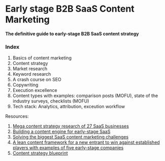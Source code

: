 # Early stage B2B SaaS Content Marketing
**The definitive guide to early-stage B2B SaaS content strategy**

### Index
1. Basics of content marketing
2. Content strategy
3. Market research
4. Keyword research
5. A crash course on SEO
6. Copywriting
7. Execution excellence
8. Content types with examples: comparison posts (MOFU), state of the industry surveys, checklists (MOFU)
9. Tech stack: Analytics, attribution, exceution workflow


Resources:
1. [Mega content strategy research of 27 SaaS businesses](https://www.thoughtlytics.com/newsletter/saas-content-strategy)
2. [Building a content engine for early-stage SaaS](https://www.thoughtlytics.com/newsletter/building-a-content-engine-for-early-stage-saas)
3. [Solving the biggest SaaS content marketing challenges](https://www.thoughtlytics.com/newsletter/maneuvering-the-biggest-content-marketing-challenges)
4. [A lean content framework for a new entrant to win against established players with examples of five early-stage companies](https://www.thoughtlytics.com/newsletter/content-flywheel-for-new-saas-companies)
5. [Content strategy blueprint](https://www.thoughtlytics.com/products/saas-content-strategy-blueprint)

